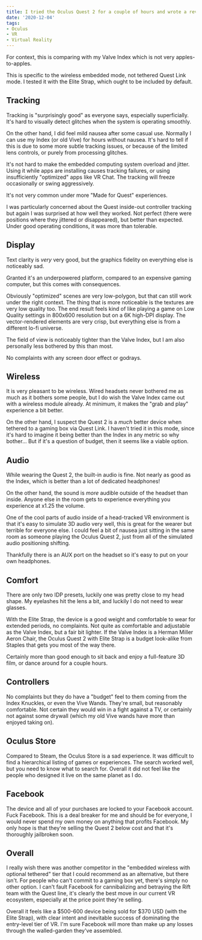 ```yaml
---
title: I tried the Oculus Quest 2 for a couple of hours and wrote a review
date: '2020-12-04'
tags:
- Oculus
- VR
- Virtual Reality
---
```

For context, this is comparing with my Valve Index which is not very apples-to-apples.

This is specific to the wireless embedded mode, not tethered Quest Link mode. I tested it with the Elite Strap, which ought to be included by default.


## Tracking

Tracking is "surprisingly good" as everyone says, especially superficially. It's hard to visually detect glitches when the system is operating smoothly.

On the other hand, I did feel mild nausea after some casual use. Normally I can use my Index (or old Vive) for hours without nausea. It's hard to tell if this is due to some more subtle tracking issues, or because of the limited lens controls, or purely from processing glitches.

It's not hard to make the embedded computing system overload and jitter. Using it while apps are installing causes tracking failures, or using insufficiently "optimized" apps like VR Chat. The tracking will freeze occasionally or swing aggressively.

It's not very common under more "Made for Quest" experiences.

I was particularly concerned about the Quest inside-out controller tracking but again I was surprised at how well they worked. Not perfect (there were positions where they jittered or disappeared), but better than expected. Under good operating conditions, it was more than tolerable.


## Display

Text clarity is _very_ very good, but the graphics fidelity on everything else is noticeably sad.

Granted it's an underpowered platform, compared to an expensive gaming computer, but this comes with consequences.

Obviously "optimized" scenes are very low-polygon, but that can still work under the right context. The thing that is more noticeable is the textures are very low quality too. The end result feels kind of like playing a game on Low Quality settings in 800x600 resolution but on a 6K high-DPI display. The vector-rendered elements are very crisp, but everything else is from a different lo-fi universe.

The field of view is noticeably tighter than the Valve Index, but I am also personally less bothered by this than most.

No complaints with any screen door effect or godrays.

## Wireless

It is very pleasant to be wireless. Wired headsets never bothered me as much as it bothers some people, but I do wish the Valve Index came out with a wireless module already. At minimum, it makes the "grab and play" experience a bit better.

On the other hand, I suspect the Quest 2 is a _much_ better device when tethered to a gaming box via Quest Link. I haven't tried it in this mode, since it's hard to imagine it being better than the Index in any metric so why bother... But if it's a question of budget, then it seems like a viable option.


## Audio

While wearing the Quest 2, the built-in audio is fine. Not nearly as good as the Index, which is better than a lot of dedicated headphones!

On the other hand, the sound is _more_ audible outside of the headset than inside. Anyone else in the room gets to experience everything you experience at x1.25 the volume.

One of the cool parts of audio inside of a head-tracked VR environment is that it's easy to simulate 3D audio very well, this is great for the wearer but terrible for everyone else. I could feel a bit of nausea just sitting in the same room as someone playing the Oculus Quest 2, just from all of the simulated audio positioning shifting.

Thankfully there is an AUX port on the headset so it's easy to put on your own headphones.


## Comfort

There are only two IDP presets, luckily one was pretty close to my head shape. My eyelashes hit the lens a bit, and luckily I do not need to wear glasses.

With the Elite Strap, the device is a good weight and comfortable to wear for extended periods, no complaints. Not quite as comfortable and adjustable as the Valve Index, but a fair bit lighter. If the Valve Index is a Herman Miller Aeron Chair, the Oculus Quest 2 with Elite Strap is a budget look-alike from Staples that gets you most of the way there.

Certainly more than good enough to sit back and enjoy a full-feature 3D film, or dance around for a couple hours.


## Controllers

No complaints but they do have a "budget" feel to them coming from the Index Knuckles, or even the Vive Wands. They're small, but reasonably comfortable. Not certain they would win in a fight against a TV, or certainly not against some drywall (which my old Vive wands have more than enjoyed taking on).


## Oculus Store

Compared to Steam, the Oculus Store is a sad experience. It was difficult to find a hierarchical listing of games or experiences. The search worked well, but you need to know what to search for. Overall it did not feel like the people who designed it live on the same planet as I do.


## Facebook

The device and all of your purchases are locked to your Facebook account. Fuck Facebook. This is a deal breaker for me and should be for everyone, I would never spend my own money on anything that profits Facebook. My only hope is that they're selling the Quest 2 below cost and that it's thoroughly jailbroken soon.


## Overall

I really wish there was another competitor in the "embedded wireless with optional tethered" tier that I could recommend as an alternative, but there isn't. For people who can't commit to a gaming box yet, there's simply no other option. I can't fault Facebook for cannibalizing and betraying the Rift team with the Quest line, it's clearly the best move in our current VR ecosystem, especially at the price point they're selling.

Overall it feels like a $500-600 device being sold for $370 USD (with the Elite Strap), with clear intent and inevitable success of dominating the entry-level tier of VR. I'm sure Facebook will more than make up any losses through the walled-garden they've assembled.
